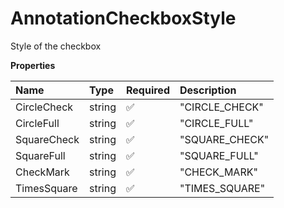 # AnnotationCheckboxStyle

Style of the checkbox

**Properties**

| Name        | Type   | Required | Description    |
| :---------- | :----- | :------- | :------------- |
| CircleCheck | string | ✅       | "CIRCLE_CHECK" |
| CircleFull  | string | ✅       | "CIRCLE_FULL"  |
| SquareCheck | string | ✅       | "SQUARE_CHECK" |
| SquareFull  | string | ✅       | "SQUARE_FULL"  |
| CheckMark   | string | ✅       | "CHECK_MARK"   |
| TimesSquare | string | ✅       | "TIMES_SQUARE" |
